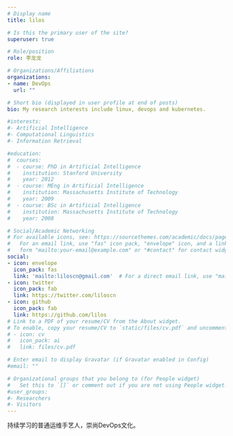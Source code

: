 ```yaml
---
# Display name
title: lilos

# Is this the primary user of the site?
superuser: true

# Role/position
role: 李龙龙

# Organizations/Affiliations
organizations:
- name: DevOps
  url: ""

# Short bio (displayed in user profile at end of posts)
bio: My research interests include linux, devops and kubernetes.

#interests:
#- Artificial Intelligence
#- Computational Linguistics
#- Information Retrieval

#education:
#  courses:
#  - course: PhD in Artificial Intelligence
#    institution: Stanford University
#    year: 2012
#  - course: MEng in Artificial Intelligence
#    institution: Massachusetts Institute of Technology
#    year: 2009
#  - course: BSc in Artificial Intelligence
#    institution: Massachusetts Institute of Technology
#    year: 2008

# Social/Academic Networking
# For available icons, see: https://sourcethemes.com/academic/docs/page-builder/#icons
#   For an email link, use "fas" icon pack, "envelope" icon, and a link in the
#   form "mailto:your-email@example.com" or "#contact" for contact widget.
social:
- icon: envelope
  icon_pack: fas
  link: 'mailto:liloscn@gmail.com'  # For a direct email link, use "mailto:test@example.org".
- icon: twitter
  icon_pack: fab
  link: https://twitter.com/liloscn
- icon: github
  icon_pack: fab
  link: https://github.com/lilos
# Link to a PDF of your resume/CV from the About widget.
# To enable, copy your resume/CV to `static/files/cv.pdf` and uncomment the lines below.
# - icon: cv
#   icon_pack: ai
#   link: files/cv.pdf

# Enter email to display Gravatar (if Gravatar enabled in Config)
#email: ""

# Organizational groups that you belong to (for People widget)
#   Set this to `[]` or comment out if you are not using People widget.
#user_groups:
#- Researchers
#- Visitors
---
```


持续学习的普通运维手艺人，崇尚DevOps文化。

